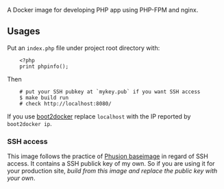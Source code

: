 
A Docker image for developing PHP app using PHP-FPM and nginx.

Usages
------

Put an `index.php` file under project root directory with:

        <?php
        print phpinfo();

Then

        # put your SSH pubkey at `mykey.pub` if you want SSH access
        $ make build run
        # check http://localhost:8080/

If you use [boot2docker](http://boot2docker.io/) replace `localhost` with the IP reported by `boot2docker ip`.

### SSH access

This image follows the practice of [Phusion baseimage](https://github.com/phusion/baseimage-docker#login_ssh) in regard of SSH access.  It contains a SSH publick key of my own.  So if you are using it for your production site, *build from this image and replace the public key with your own*.
